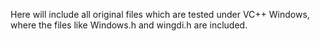 Here will include all original files which are tested under VC++ Windows, where the files like Windows.h and wingdi.h are included.

